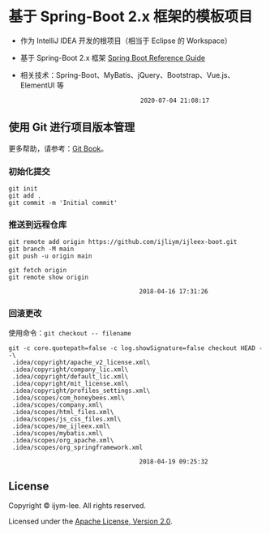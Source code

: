# 基于 Spring-Boot 2.x 框架的模板项目

- 作为 IntelliJ IDEA 开发的根项目（相当于 Eclipse 的 Workspace）
- 基于 Spring-Boot 2.x 框架 [Spring Boot Reference Guide](https://docs.spring.io/spring-boot/docs/current/reference/htmlsingle/)
- 相关技术：Spring-Boot、MyBatis、jQuery、Bootstrap、Vue.js、ElementUI 等

                                       2020-07-04 21:08:17

## 使用 Git 进行项目版本管理

更多帮助，请参考：[Git Book](https://git-scm.com/book/zh/v2)。

### 初始化提交

```shell
git init
git add .
git commit -m 'Initial commit'
```

### 推送到远程仓库

```shell
git remote add origin https://github.com/ijliym/ijleex-boot.git
git branch -M main
git push -u origin main

git fetch origin
git remote show origin
```

                                        2018-04-16 17:31:26

### 回滚更改

使用命令：`git checkout -- filename`

```shell
git -c core.quotepath=false -c log.showSignature=false checkout HEAD --\
 .idea/copyright/apache_v2_license.xml\
 .idea/copyright/company_lic.xml\
 .idea/copyright/default_lic.xml\
 .idea/copyright/mit_license.xml\
 .idea/copyright/profiles_settings.xml\
 .idea/scopes/com_honeybees.xml\
 .idea/scopes/company.xml\
 .idea/scopes/html_files.xml\
 .idea/scopes/js_css_files.xml\
 .idea/scopes/me_ijleex.xml\
 .idea/scopes/mybatis.xml\
 .idea/scopes/org_apache.xml\
 .idea/scopes/org_springframework.xml
```

                                        2018-04-19 09:25:32

## License

Copyright &copy; ijym-lee. All rights reserved.

Licensed under the [Apache License, Version 2.0](LICENSE).
